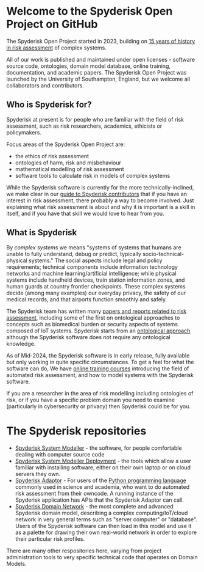 # Welcome to the Spyderisk Open Project on GitHub

The Spyderisk Open Project started in 2023, building on
[15 years of history in risk assessment](https://github.com/Spyderisk/system-modeller/blob/dev/HISTORY.md)
of complex systems.

All of our work is published and maintained under open licenses - software
source code, ontologies, domain model database, online training, documentation,
and academic papers. The Spyderisk Open Project was launched by the University of
Southampton, England, but we welcome all collaborators and contributors.

## Who is Spyderisk for?

Spyderisk at present is for people who are familiar with the field of risk
assessment, such as risk researchers, academics, ethicists or policymakers.

Focus areas of the Spyderisk Open Project are:

* the ethics of risk assessment
* ontologies of harm, risk and misbehaviour
* mathematical modelling of risk assessment
* software tools to calculate risk in models of complex systems

While the Spyderisk software is currently for the more technically-inclined,
we make clear in our
[guide to Spyderisk contributors](https://github.com/Spyderisk/system-modeller/blob/dev/CONTRIBUTING.md)
that if you have an interest in risk assessment, there probably a way to become involved.
Just explaining what risk assessment is about and why it is important is a skill in itself,
and if you have that skill we would love to hear from you.

## What is Spyderisk

By *complex systems* we means "systems of systems that humans are unable to
fully understand, debug or predict, typically socio-technical-physical
systems." The social aspects include legal and policy requirements; technical
components include information technology networks and machine
learning/artificial intelligence; while physical systems include handheld
devices, train station information zones, and human guards at country frontier
checkpoints.  These complex systems decide (among many examples) our everyday
privacy, the safety of our medical records, and that airports function smoothly
and safely.

The Spyderisk team has written many
[papers and reports related to risk assessment](https://github.com/Spyderisk/system-modeller/blob/dev/docs/papers/README.md),
including some of the first on ontological approaches to concepts such as biomedical burden
or security aspects of systems composed of IoT systems. Spyderisk starts from an
[ontological approach](https://github.com/Spyderisk/system-modeller/blob/dev/docs/ontology.md)
although the Spyderisk software does not require any ontological knowledge.

As of Mid-2024, the Spyderisk software is in early release, fully available but only working
in quite specific circumstances. To get a feel for what the software can do, 
We have [online training courses](https://training.spyderisk.org/courses/) introducing the field of 
automated risk assessment, and how to model systems with the Spyderisk software.

If you are a researcher in the area of risk modelling including ontologies of
risk, or if you have a specific problem domain you need to examine (particularly
in cybersecurity or privacy) then Spyderisk could be for you. 

# The Spyderisk repositories

* [Spyderisk System Modeller](https://github.com/Spyderisk/system-modeller) - the software, for people comfortable dealing with computer source code
* [Spyderisk System Modeller Deployment](https://github.com/Spyderisk/system-modeller-deployment/) - the tools which allow a user familiar with installing software, either on their own laptop or on cloud servers they own.
* [Spyderisk Adaptor](https://github.com/Spyderisk/system-modeller-adaptor/) - For users of the [Python programming language](https://python.org) commonly used in science and academia, who want to do automated risk assessment from their owncode. A running instance of the Spyderisk application has APIs that the Spyderisk Adaptor can call.
* [Spyderisk Domain Network](https://github.com/Spyderisk/domain-network) - the most complete and advanced Spyderisk domain model, describing a complex computing/IoT/cloud network in very general terms such as "server computer" or "database". Users of the Spyderisk software can then load in this model and use it as a palette for drawing their own real-world network in order to explore their particular risk profiles.

There are many other respositories here, varying from project administration
tools to very specific technical code that operates on Domain Models.
